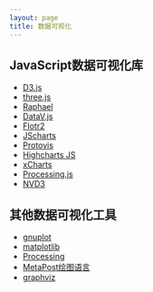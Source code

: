 ```yaml
---
layout: page
title: 数据可视化
---
```


JavaScript数据可视化库
-----------------------

* [D3.js](http://d3js.org/ "D3.js")
* [three.js](http://mrdoob.github.com/three.js/ "three.js")
* [Raphael](http://raphaeljs.com/ "Raphael")
* [DataV.js](http://datavlab.org/ "DataV.js")
* [Flotr2](http://www.humblesoftware.com/flotr2/ "Flotr2")
* [JScharts](http://www.jscharts.com/ "JScharts")
* [Protovis](http://mbostock.github.com/protovis/ "Protovis")
* [Highcharts JS](http://www.highcharts.com/ "Highcharts JS")
* [xCharts](http://tenxer.github.com/xcharts/)
* [Processing.js](http://processingjs.org/ "Processing.js")
* [NVD3](http://nvd3.org/ "NVD3")

其他数据可视化工具
-------------------

* [gnuplot](http://www.gnuplot.info/ "gnuplot")
* [matplotlib](http://matplotlib.org/ "matplotlib")
* [Processing](http://processing.org/ "processing")
* [MetaPost绘图语言](http://www.ctex.org/documents/shredder/metapost.html)
* [graphviz](http://www.graphviz.org/)
